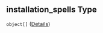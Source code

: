 ## installation\_spells Type

`object[]` ([Details](deployed-properties-workers-additionalproperties-properties-installation_spells-items.md))
